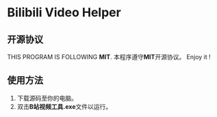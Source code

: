 # Bilibili Video Helper

## 开源协议
THIS PROGRAM IS FOLLOWING **MIT**.
本程序遵守**MIT**开源协议。
Enjoy it !

## 使用方法
1. 下载源码至你的电脑。
2. 双击**B站视频工具.exe**文件以运行。